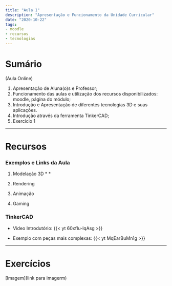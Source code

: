 ```yaml
---
title: "Aula 1"
description: "Apresentação e Funcionamento da Unidade Curricular"
date: "2020-10-22"
tags:
- moodle
- recursos
- tecnologias
---
```


# Sumário

(Aula Online)

1. Apresentação de Aluna(o)s e Professor;
2. Funcionamento das aulas e utilização dos recursos disponibilizados: moodle, página do módulo;
3. Introdução e Apresentação de diferentes tecnologias 3D e suas aplicações.
4. Introdução através da ferramenta TinkerCAD;
5. Exercício 1
---


# Recursos

### Exemplos e Links da Aula

1. Modelação 3D
    * 
    * 


2. Rendering

3. Animação

4. Gaming

### TinkerCAD

* Video Introdutório:
{{< yt 60xfIu-lqAsg >}}

* Exemplo com peças mais complexas:
{{< yt MqEarBuMn1g >}}
___


# Exercícios

[Imagem](link para imagerm)